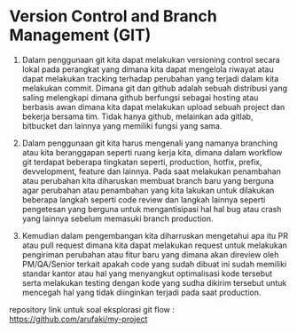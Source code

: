 # Version Control and Branch Management (GIT)

1. Dalam penggunaan git kita dapat melakukan versioning control secara lokal pada perangkat yang dimana kita dapat mengelola riwayat atau dapat melakukan tracking terhadap perubahan yang terjadi dalam kita melakukan commit. Dimana git dan github adalah sebuah distribusi yang saling melengkapi dimana github berfungsi sebagai hosting atau berbasis awan dimana kita dapat melakukan upload sebuah project dan bekerja bersama tim. Tidak hanya github, melainkan ada gitlab, bitbucket dan lainnya yang memiliki fungsi yang sama.

2. Dalam penggunaan git kita harus mengenali yang namanya branching atau kita beranggapan seperti ruang kerja kita, dimana dalam workflow git terdapat beberapa tingkatan seperti, production, hotfix, prefix, devvelopment, feature dan lainnya. Pada saat melakukan penambahan atau perubahan kita diharuskan membuat branch baru yang berguna agar perubahan atau penambahan yang kita lakukan untuk dilakukan beberapa langkah seperti code review dan langkah lainnya seperti pengetesan yang berguna untuk mengantisipasi hal hal bug atau crash yang lainnya sebelum memasuki branch production.

3. Kemudian dalam pengembangan kita diharruskan mengetahui apa itu PR atau pull request dimana kita dapat melakukan request untuk melakukan pengiriman perubahan atau fitur baru yang dimana akan direview oleh PM/QA/Senior terkait apakah code yang sudah dibuat ini sudah memiliki standar kantor atau hal yang menyangkut optimalisasi kode tersebut serta melakukan testing dengan kode yang sudha dikirim tersebut untuk mencegah hal yang tidak diinginkan terjadi pada saat production.

repository link untuk soal eksplorasi git flow : https://github.com/arufaki/my-project
